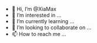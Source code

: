 - 👋 Hi, I’m @XiaMax
- 👀 I’m interested in ...
- 🌱 I’m currently learning ...
- 💞️ I’m looking to collaborate on ...
- 📫 How to reach me ...

<!---
XiaMax/XiaMax is a ✨ special ✨ repository because its `README.md` (this file) appears on your GitHub profile.
You can click the Preview link to take a look at your changes.
--->
